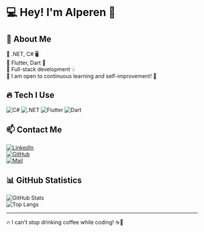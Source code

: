 # 💻 Hey! I'm Alperen 👋

## 🚀 About Me
🔹 .NET, C# 🖥️  
🔹 Flutter, Dart 📱  
🔹 Full-stack development 💡  
🔹 I am open to continuous learning and self-improvement! 🚀  

## 🔥 Tech I Use
![C#](https://img.shields.io/badge/-C%23-239120?style=for-the-badge&logo=c-sharp&logoColor=white)
![.NET](https://img.shields.io/badge/-.NET-512BD4?style=for-the-badge&logo=dotnet&logoColor=white)
![Flutter](https://img.shields.io/badge/-Flutter-02569B?style=for-the-badge&logo=flutter&logoColor=white)
![Dart](https://img.shields.io/badge/-Dart-0175C2?style=for-the-badge&logo=dart&logoColor=white)

## 📫 Contact Me
[![LinkedIn](https://img.shields.io/badge/LinkedIn-%230077B5.svg?style=for-the-badge&logo=linkedin&logoColor=white)](https://www.linkedin.com/in/alperen-akarslan/)  
[![GitHub](https://img.shields.io/badge/GitHub-%2312100E.svg?style=for-the-badge&logo=github&logoColor=white)](https://github.com/alperenakarslan)  
[![Mail](https://img.shields.io/badge/E--mail-D14836?style=for-the-badge&logo=gmail&logoColor=white)](mailto:alperennakarslaan@gmail.com)

## 📊 GitHub Statistics
![GitHub Stats](https://github-readme-stats.vercel.app/api?username=alperenakarslan&show_icons=true&theme=radical)  
![Top Langs](https://github-readme-stats.vercel.app/api/top-langs/?username=alperenakarslan&layout=compact&theme=radical)

---
🔥 I can't stop drinking coffee while coding! ☕🚀  
